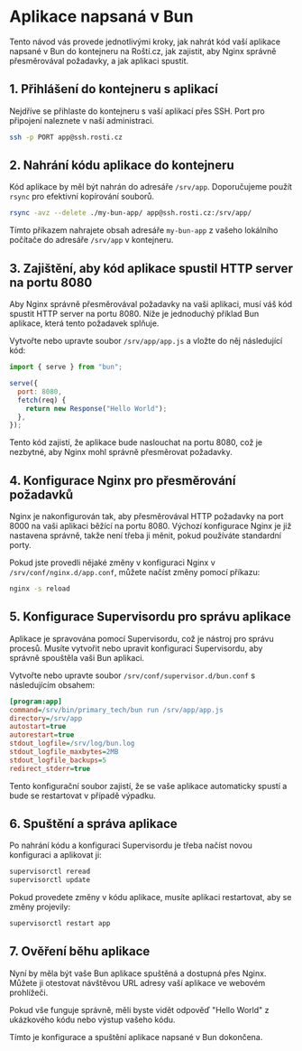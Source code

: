 # Aplikace napsaná v Bun

Tento návod vás provede jednotlivými kroky, jak nahrát kód vaší aplikace napsané v Bun do kontejneru na Roští.cz, jak zajistit, aby Nginx správně přesměrovával požadavky, a jak aplikaci spustit.

## 1. Přihlášení do kontejneru s aplikací

Nejdříve se přihlaste do kontejneru s vaší aplikací přes SSH. Port pro připojení naleznete v naší administraci.

```bash
ssh -p PORT app@ssh.rosti.cz
```

## 2. Nahrání kódu aplikace do kontejneru

Kód aplikace by měl být nahrán do adresáře `/srv/app`. Doporučujeme použít `rsync` pro efektivní kopírování souborů.

```bash
rsync -avz --delete ./my-bun-app/ app@ssh.rosti.cz:/srv/app/
```

Tímto příkazem nahrajete obsah adresáře `my-bun-app` z vašeho lokálního počítače do adresáře `/srv/app` v kontejneru.

## 3. Zajištění, aby kód aplikace spustil HTTP server na portu 8080

Aby Nginx správně přesměrovával požadavky na vaši aplikaci, musí váš kód spustit HTTP server na portu 8080. Níže je jednoduchý příklad Bun aplikace, která tento požadavek splňuje.

Vytvořte nebo upravte soubor `/srv/app/app.js` a vložte do něj následující kód:

```javascript
import { serve } from "bun";

serve({
  port: 8080,
  fetch(req) {
    return new Response("Hello World");
  },
});
```

Tento kód zajistí, že aplikace bude naslouchat na portu 8080, což je nezbytné, aby Nginx mohl správně přesměrovat požadavky.

## 4. Konfigurace Nginx pro přesměrování požadavků

Nginx je nakonfigurován tak, aby přesměrovával HTTP požadavky na port 8000 na vaši aplikaci běžící na portu 8080. Výchozí konfigurace Nginx je již nastavena správně, takže není třeba ji měnit, pokud používáte standardní porty.

Pokud jste provedli nějaké změny v konfiguraci Nginx v `/srv/conf/nginx.d/app.conf`, můžete načíst změny pomocí příkazu:

```bash
nginx -s reload
```

## 5. Konfigurace Supervisordu pro správu aplikace

Aplikace je spravována pomocí Supervisordu, což je nástroj pro správu procesů. Musíte vytvořit nebo upravit konfiguraci Supervisordu, aby správně spouštěla vaši Bun aplikaci.

Vytvořte nebo upravte soubor `/srv/conf/supervisor.d/bun.conf` s následujícím obsahem:

```ini
[program:app]
command=/srv/bin/primary_tech/bun run /srv/app/app.js
directory=/srv/app
autostart=true
autorestart=true
stdout_logfile=/srv/log/bun.log
stdout_logfile_maxbytes=2MB
stdout_logfile_backups=5
redirect_stderr=true
```

Tento konfigurační soubor zajistí, že se vaše aplikace automaticky spustí a bude se restartovat v případě výpadku.

## 6. Spuštění a správa aplikace

Po nahrání kódu a konfiguraci Supervisordu je třeba načíst novou konfiguraci a aplikovat ji:

```bash
supervisorctl reread
supervisorctl update
```

Pokud provedete změny v kódu aplikace, musíte aplikaci restartovat, aby se změny projevily:

```bash
supervisorctl restart app
```

## 7. Ověření běhu aplikace

Nyní by měla být vaše Bun aplikace spuštěná a dostupná přes Nginx. Můžete ji otestovat návštěvou URL adresy vaší aplikace ve webovém prohlížeči.

Pokud vše funguje správně, měli byste vidět odpověď "Hello World" z ukázkového kódu nebo výstup vašeho kódu.

Tímto je konfigurace a spuštění aplikace napsané v Bun dokončena.
